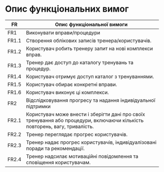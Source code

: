 # Опис функціональних вимог
| FR | Опис функціональної вимоги |
|-----------|-----------|
|FR1| Виконувати вправи/процедури |
|FR1.1| Створення облікових записів тренера/користувачів. |
|FR1.2| Користувач робить тренеру запит на нові комплекси вправ.|
|FR1.3| Тренер дає доступ до каталогу тренувань та процедур. |
|FR1.4| Користувач отримує доступ каталог з тренуваннями.|
|FR1.5| Користувач обирає конкретні вправи.|
|FR1.6| Користувач виконує ці комплекси. |
|FR2| Відслідковування прогресу та надання індивідуальної підтримки |
|FR2.1| Користувач може внести і зберігти дані про своїх тренування або процедури, включаючи кількість повторень, вагу, тривалість. |
|FR2.2| Тренер переглядає прогрес користувачів.|
|FR2.3| Тренер надає прогрес користувачів, індивідуалізовані поради та рекомендації.|
|FR2.4| Тренер надсилає мотиваційні повідомлення та сповіщення користувачам.|

